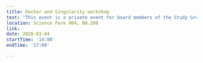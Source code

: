 ```yaml
---
title: Docker and Singularity workshop
text: "This event is a private event for board members of the Study Group."
location: Science Park 904, B0.208
link: 
date: 2020-03-04
startTime: '14:00'
endTime: '17:00' 

---
```


